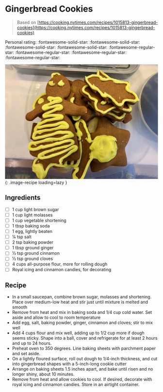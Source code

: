 <!-- Needs Manual Review -->

<!-- Do not modify sections with "AUTO-*". They are updated by make.py -->

# Gingerbread Cookies

> Based on [https://cooking.nytimes.com/recipes/1015813-gingerbread-cookies](https://cooking.nytimes.com/recipes/1015813-gingerbread-cookies)

<!-- rating=1; (User can specify rating on scale of 1-5) -->
<!-- AUTO-UserRating -->
Personal rating: :fontawesome-solid-star: :fontawesome-solid-star: :fontawesome-solid-star: :fontawesome-solid-star: :fontawesome-regular-star: :fontawesome-regular-star: :fontawesome-regular-star: :fontawesome-regular-star:
<!-- /AUTO-UserRating -->

<!-- name_image=gingerbread_cookies.jpeg; (User can specify image name if multiple exist) -->
<!-- AUTO-Image -->
![gingerbread_cookies.jpeg](./gingerbread_cookies.jpeg){: .image-recipe loading=lazy }
<!-- /AUTO-Image -->

## Ingredients

* [ ] 1 cup light brown sugar
* [ ] 1 cup light molasses
* [ ] 1 cup vegetable shortening
* [ ] 1 tbsp baking soda
* [ ] 1 egg, lightly beaten
* [ ] 1⁄4 tsp salt
* [ ] 2 tsp baking powder
* [ ] 1 tbsp ground ginger
* [ ] 1⁄2 tsp ground cinnamon
* [ ] 1⁄2 tsp ground cloves
* [ ] 4 cups all-purpose flour, more for rolling dough
* [ ] Royal icing and cinnamon candies, for decorating

## Recipe

* In a small saucepan, combine brown sugar, molasses and shortening. Place over medium-low heat and stir just until mixture is melted and smooth
* Remove from heat and mix in baking soda and 1/4 cup cold water. Set aside and allow to cool to room temperature
* Add egg, salt, baking powder, ginger, cinnamon and cloves; stir to mix well
* Add 4 cups flour and mix well, adding up to 1/2 cup more if dough seems sticky. Shape into a ball, cover and refrigerate for at least 2 hours and up to 24 hours.
* Preheat oven to 350 degrees. Line baking sheets with parchment paper and set aside.
* On a lightly floured surface, roll out dough to 1/4-inch thickness, and cut into gingerbread shapes with a 5-inch-long cookie cutter
* Arrange on baking sheets 1.5 inches apart, and bake until risen and no longer shiny, about 10 minutes.
* Remove from heat and allow cookies to cool. If desired, decorate with royal icing and cinnamon candies. Store in an airtight container.
